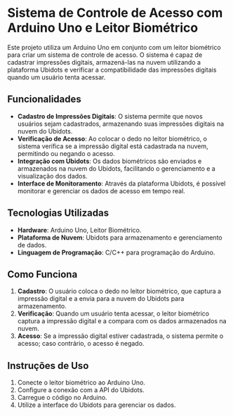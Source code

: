 # Sistema de Controle de Acesso com Arduino Uno e Leitor Biométrico

Este projeto utiliza um Arduino Uno em conjunto com um leitor biométrico para criar um sistema de controle de acesso. O sistema é capaz de cadastrar impressões digitais, armazená-las na nuvem utilizando a plataforma Ubidots e verificar a compatibilidade das impressões digitais quando um usuário tenta acessar.

## Funcionalidades

- **Cadastro de Impressões Digitais**: O sistema permite que novos usuários sejam cadastrados, armazenando suas impressões digitais na nuvem do Ubidots.
- **Verificação de Acesso**: Ao colocar o dedo no leitor biométrico, o sistema verifica se a impressão digital está cadastrada na nuvem, permitindo ou negando o acesso.
- **Integração com Ubidots**: Os dados biométricos são enviados e armazenados na nuvem do Ubidots, facilitando o gerenciamento e a visualização dos dados.
- **Interface de Monitoramento**: Através da plataforma Ubidots, é possível monitorar e gerenciar os dados de acesso em tempo real.

## Tecnologias Utilizadas

- **Hardware**: Arduino Uno, Leitor Biométrico.
- **Plataforma de Nuvem**: Ubidots para armazenamento e gerenciamento de dados.
- **Linguagem de Programação**: C/C++ para programação do Arduino.

## Como Funciona

1. **Cadastro**: O usuário coloca o dedo no leitor biométrico, que captura a impressão digital e a envia para a nuvem do Ubidots para armazenamento.
2. **Verificação**: Quando um usuário tenta acessar, o leitor biométrico captura a impressão digital e a compara com os dados armazenados na nuvem.
3. **Acesso**: Se a impressão digital estiver cadastrada, o sistema permite o acesso; caso contrário, o acesso é negado.

## Instruções de Uso

1. Conecte o leitor biométrico ao Arduino Uno.
2. Configure a conexão com a API do Ubidots.
3. Carregue o código no Arduino.
4. Utilize a interface do Ubidots para gerenciar os dados.
